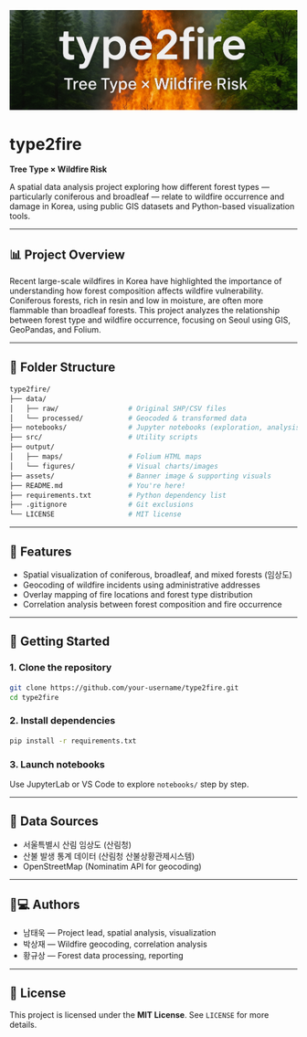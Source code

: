 ![type2fire banner](./assets/banner.jpg)

# type2fire

**Tree Type × Wildfire Risk**

A spatial data analysis project exploring how different forest types — particularly coniferous and broadleaf — relate to wildfire occurrence and damage in Korea, using public GIS datasets and Python-based visualization tools.

---

## 📊 Project Overview

Recent large-scale wildfires in Korea have highlighted the importance of understanding how forest composition affects wildfire vulnerability. Coniferous forests, rich in resin and low in moisture, are often more flammable than broadleaf forests. This project analyzes the relationship between forest type and wildfire occurrence, focusing on Seoul using GIS, GeoPandas, and Folium.

---

## 📂 Folder Structure

```bash
type2fire/
├── data/
│   ├── raw/                 # Original SHP/CSV files
│   └── processed/           # Geocoded & transformed data
├── notebooks/               # Jupyter notebooks (exploration, analysis)
├── src/                     # Utility scripts
├── output/
│   ├── maps/                # Folium HTML maps
│   └── figures/             # Visual charts/images
├── assets/                  # Banner image & supporting visuals
├── README.md                # You're here!
├── requirements.txt         # Python dependency list
├── .gitignore               # Git exclusions
└── LICENSE                  # MIT license
```

---

## 🔹 Features

* Spatial visualization of coniferous, broadleaf, and mixed forests (임상도)
* Geocoding of wildfire incidents using administrative addresses
* Overlay mapping of fire locations and forest type distribution
* Correlation analysis between forest composition and fire occurrence

---

## 🔧 Getting Started

### 1. Clone the repository

```bash
git clone https://github.com/your-username/type2fire.git
cd type2fire
```

### 2. Install dependencies

```bash
pip install -r requirements.txt
```

### 3. Launch notebooks

Use JupyterLab or VS Code to explore `notebooks/` step by step.

---

## 📖 Data Sources

* 서울특별시 산림 임상도 (산림청)
* 산불 발생 통계 데이터 (산림청 산불상황관제시스템)
* OpenStreetMap (Nominatim API for geocoding)

---

## 👨💻 Authors

* 남태욱 — Project lead, spatial analysis, visualization
* 박상재 — Wildfire geocoding, correlation analysis
* 황규상 — Forest data processing, reporting

---

## 📄 License

This project is licensed under the **MIT License**. See `LICENSE` for more details.

